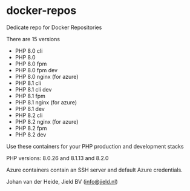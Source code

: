 # docker-repos

Dedicate repo for Docker Repositories

There are 15 versions

* PHP 8.0 cli
* PHP 8.0 
* PHP 8.0 fpm
* PHP 8.0 fpm dev
* PHP 8.0 nginx (for azure)
* PHP 8.1 cli
* PHP 8.1 cli dev
* PHP 8.1 fpm
* PHP 8.1 nginx (for azure)
* PHP 8.1 dev
* PHP 8.2 cli
* PHP 8.2 nginx (for azure)
* PHP 8.2 fpm
* PHP 8.2 dev

Use these containers for your PHP production and development stacks

PHP versions: 8.0.26 and 8.1.13 and 8.2.0

Azure containers contain an SSH server and default Azure credentials.

Johan van der Heide, Jield BV (info@jield.nl)